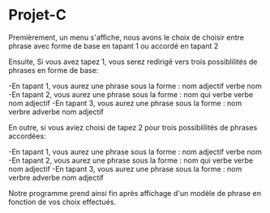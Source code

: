 # Projet-C

Premièrement, un menu s'affiche, nous avons le choix de choisir entre phrase avec forme de base en tapant 1 ou accordé en tapant 2

Ensuite, Si vous avez tapez 1, vous serez redirigé vers trois possiblilités de phrases en forme de base:

-En tapant 1, vous aurez une phrase sous la forme : nom adjectif verbe nom
-En tapant 2, vous aurez une phrase sous la forme : nom qui verbe verbe nom adjectif
-En tapant 3, vous aurez une phrase sous la forme : nom verbre adverbe nom adjectif

En outre, si vous aviez choisi de tapez 2 pour trois possiblilités de phrases accordées:

-En tapant 1, vous aurez une phrase sous la forme : nom adjectif verbe nom
-En tapant 2, vous aurez une phrase sous la forme : nom qui verbe verbe nom adjectif
-En tapant 3, vous aurez une phrase sous la forme : nom verbre adverbe nom adjectif


Notre programme prend ainsi fin après affichage d'un modèle de phrase en fonction de vos choix effectués.
